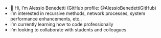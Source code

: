 - 👋 Hi, I’m Alessio Benedetti (GitHub profile: @AlessioBenedettiGitHub)
- I’m interested in recursive methods, network processes, system performance enhancements, etc..
- I’m currently learning how to code professionally
- I’m looking to collaborate with students and colleagues


<!---
AlessioBenedettiGitHub/AlessioBenedettiGitHub is a ✨ special ✨ repository because its `README.md` (this file) appears on your GitHub profile.
You can click the Preview link to take a look at your changes.
--->
